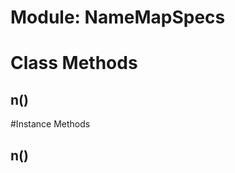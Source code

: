 # Module: NameMapSpecs
    



# Class Methods
## n() [](#method-c-n)

#Instance Methods
## n() [](#method-i-n)

